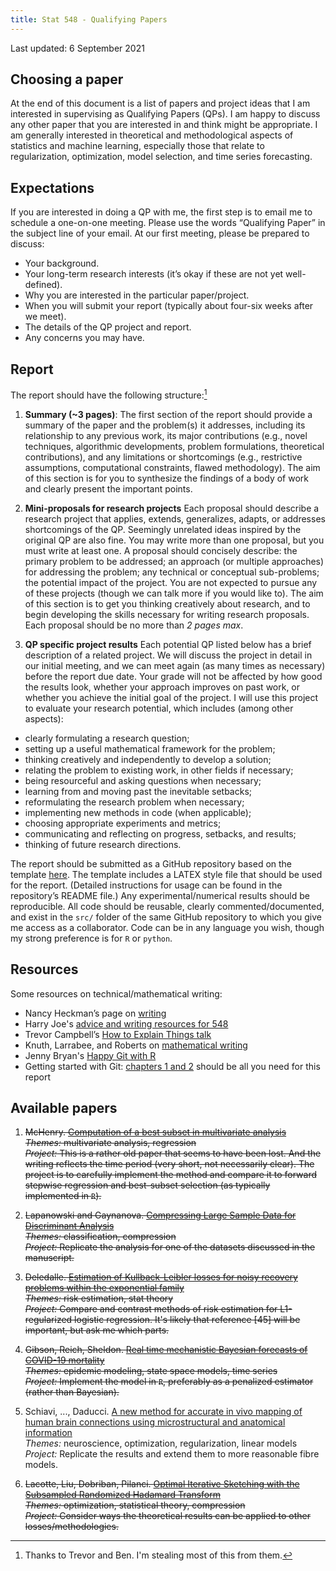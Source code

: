 ```yaml
---
title: Stat 548 - Qualifying Papers
---
```


Last updated: 6 September 2021

## Choosing a paper

At the end of this document is a list of papers and project ideas that I am interested in supervising as Qualifying Papers (QPs). I am happy to discuss any other paper that you are interested in and think might be appropriate. I am generally interested in theoretical and methodological aspects of statistics and machine learning, especially those that relate to regularization, optimization, model selection, and time series forecasting.

## Expectations

If you are interested in doing a QP with me, the first step is to email me to schedule a one-on-one meeting. Please use the words “Qualifying Paper” in the subject line of your email. At our first meeting, please be prepared to discuss:
* Your background.
* Your long-term research interests (it’s okay if these are not yet well-defined).
* Why you are interested in the particular paper/project.
* When you will submit your report (typically about four-six weeks after we meet). 
* The details of the QP project and report.
* Any concerns you may have.

## Report

The report should have the following structure:[^1]

[^1]: Thanks to Trevor and Ben. I'm stealing most of this from them.

1. __Summary (~3 pages)__: The first section of the report should provide a summary of the paper and the problem(s) it addresses, including its relationship to any previous work, its major contributions (e.g., novel techniques, algorithmic developments, problem formulations, theoretical contributions), and any limitations or shortcomings (e.g., restrictive assumptions, computational constraints, flawed methodology). The aim of this section is for you to synthesize the findings of a body of work and clearly present the important points. 

2. __Mini-proposals for research projects__ Each proposal should describe a research project that applies, extends, generalizes, adapts, or addresses shortcomings of the QP. Seemingly unrelated ideas inspired by the original QP are also fine. You may write more than one proposal, but you must write at least one. A proposal should concisely describe: the primary problem to be addressed; an approach (or multiple approaches) for addressing the problem; any technical or conceptual sub-problems; the potential impact of the project. You are not expected to pursue any of these projects (though we can talk more if you would like to). The aim of this section is to get you thinking creatively about research, and to begin developing the skills necessary for writing research proposals. Each proposal should be no more than _2 pages max_.

3. __QP specific project results__ Each potential QP listed below has a brief description of a related project. We will discuss the project in detail in our initial meeting, and we can meet again (as many times as necessary) before the report due date. Your grade will not be affected by how good the results look, whether your approach improves on past work, or whether you achieve the initial goal of the project. I will use this project to evaluate your research potential, which includes (among other aspects):      
  - clearly formulating a research question;
  - setting up a useful mathematical framework for the problem;
  - thinking creatively and independently to develop a solution;
  - relating the problem to existing work, in other fields if necessary; 
  - being resourceful and asking questions when necessary;
  - learning from and moving past the inevitable setbacks;
  - reformulating the research problem when necessary;
  - implementing new methods in code (when applicable);
  - choosing appropriate experiments and metrics;
  - communicating and reflecting on progress, setbacks, and results; 
  - thinking of future research directions.
  
  The report should be submitted as a GitHub repository based on the template [here](https://github.com/dajmcdon/qp-template). The template includes a LATEX style file that should be used for the report. (Detailed instructions for usage can be found in the repository’s README file.) Any experimental/numerical results should be reproducible. All code should be reusable, clearly commented/documented, and exist in the `src/` folder of the same GitHub repository to which you give me access as a collaborator. Code can be in any language you wish, though my strong preference is for `R` or `python`.  


## Resources

Some resources on technical/mathematical writing:

* Nancy Heckman’s page on [writing](http://ugrad.stat.ubc.ca/~nancy/writing/)
* Harry Joe's [advice and writing resources for 548](https://www.stat.ubc.ca/~harry/papers/)
* Trevor Campbell’s [How to Explain Things talk](https://docs.google.com/presentation/d/13vwchlzQAZjjfiI3AiBC_kM-syI6GJKzbuZoLxgy1a4/edit#slide=id.g4fbcbb044c_0_0)
* Knuth, Larrabee, and Roberts on [mathematical writing](http://www.jmlr.org/reviewing-papers/knuth_mathematical_writing.pdf)
* Jenny Bryan's [Happy Git with R](https://happygitwithr.com)
* Getting started with Git: [chapters 1 and 2](https://git-scm.com/book/en/v2) should be all you need for this report


## Available papers



1. ~~McHenry. [Computation of a best subset in multivariate analysis](https://www.jstor.org/stable/pdf/2347164.pdf?refreqid=excelsior%3A3ed88713f6d71218db5738d9e3872bad)~~  
~~_Themes:_ multivariate analysis, regression~~  
~~_Project:_ This is a rather old paper that seems to have been lost. And the writing reflects the time period (very short, not necessarily clear). The project is to carefully implement the method and compare it to forward stepwise regression and best-subset selection (as typically implemented in `R`).~~

2. ~~Lapanowski and Gaynanova. [Compressing Large Sample Data for Discriminant Analysis](https://arxiv.org/abs/2005.03858)~~  
~~_Themes:_ classification, compression~~  
~~_Project:_ Replicate the analysis for one of the datasets discussed in the manuscript.~~ 

3. ~~Deledalle. [Estimation of Kullback-Leibler losses for noisy recovery problems within the exponential family](https://projecteuclid.org/euclid.ejs/1503972028)~~  
~~_Themes:_ risk estimation, stat theory~~  
~~_Project:_ Compare and contrast methods of risk estimation for L1-regularized logistic regression. It's likely that reference [45] will be important, but ask me which parts.~~

4. ~~Gibson, Reich, Sheldon. [Real time mechanistic Bayesian forecasts of COVID-19 mortality](https://www.medrxiv.org/content/10.1101/2020.12.22.20248736v2)~~  
~~_Themes:_ epidemic modeling, state space models, time series~~  
~~_Project:_ Implement the model in `R`, preferably as a penalized estimator (rather than Bayesian).~~


5. Schiavi, ..., Daducci. [A new method for accurate in vivo mapping of human brain connections using microstructural and anatomical information](https://advances.sciencemag.org/content/6/31/eaba8245.full)  
_Themes:_ neuroscience, optimization, regularization, linear models  
_Project:_ Replicate the results and extend them to more reasonable fibre models.

6. ~~Lacotte, Liu, Dobriban, Pilanci. [Optimal Iterative Sketching with the Subsampled Randomized Hadamard Transform](https://arxiv.org/abs/2002.00864)~~  
~~_Themes:_ optimization, statistical theory, compression~~  
~~_Project:_ Consider ways the theoretical results can be applied to other losses/methodologies.~~




<!--
2020
1. ~~Jahja, Farrow, Rosenfeld, Tibshirani. [Kalman Filter, Sensor Fusion, and Constrained Regression: Equivalences and Insights](https://papers.nips.cc/paper/9475-kalman-filter-sensor-fusion-and-constrained-regression-equivalences-and-insights)~~  
~~_Themes:_ Algorithms, time series, prediction~~  
~~_Project:_ any 1 of the 3 future work ideas described in the discussion section~~

2. ~~Johnson. [A Dynamic Programming Algorithm for the Fused Lasso and L0-Segmentation](https://doi.org/10.1080/10618600.2012.681238)~~  
~~_Themes:_ Algorithms, time series, trend filtering~~  
~~_Project:_ Implement Nick's algorithm for general losses. Compare it with the extended Kalman filter. Describe ways to use it for other estimators with different loss functions.~~

4. ~~Suggala, Prasad, Ravikumar. [Connecting Optimization and Regularization Paths](https://papers.nips.cc/paper/8260-connecting-optimization-and-regularization-paths.pdf)~~  
~~_Themes:_ optimization, regularization, linear models~~  
~~_Project:_ Consider the simple case of ordinary least squares. How might one extend the results here for GD to Proximal GD? What can we say about the lasso path?~~
-->
